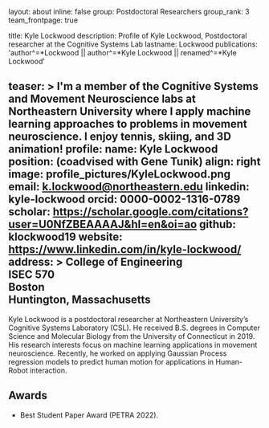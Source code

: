 layout: about
inline: false
group: Postdoctoral Researchers
group_rank: 3
team_frontpage: true

title: Kyle Lockwood
description: Profile of Kyle Lockwood, Postdoctoral researcher at the Cognitive Systems Lab
lastname: Lockwood
publications: 'author^=*Lockwood || author^=*Kyle Lockwood || renamed^=*Kyle Lockwood'

teaser: >
   I'm a member of the Cognitive Systems and Movement Neuroscience labs at Northeastern University where I apply machine learning approaches to problems in movement neuroscience. I enjoy tennis, skiing, and 3D animation!
profile:
    name: Kyle Lockwood
    position: (coadvised with Gene Tunik)
    align: right
    image: profile_pictures/KyleLockwood.png
    email: k.lockwood@northeastern.edu
    linkedin: kyle-lockwood
    orcid: 0000-0002-1316-0789
    scholar: https://scholar.google.com/citations?user=U0NfZBEAAAAJ&hl=en&oi=ao
    github: klockwood19
    website: https://www.linkedin.com/in/kyle-lockwood/
    address: >
        College of Engineering <br />
        ISEC 570 <br />
        Boston <br />
        Huntington, Massachusetts
---


Kyle Lockwood is a postdoctoral researcher at Northeastern University’s Cognitive Systems Laboratory (CSL). He received B.S. degrees in Computer Science and Molecular Biology from the University of Connecticut in 2019. His research interests focus on machine learning applications in movement neuroscience. Recently, he worked on applying Gaussian Process regression models to predict human motion for applications in Human-Robot interaction.


## Awards
* Best Student Paper Award (PETRA 2022).